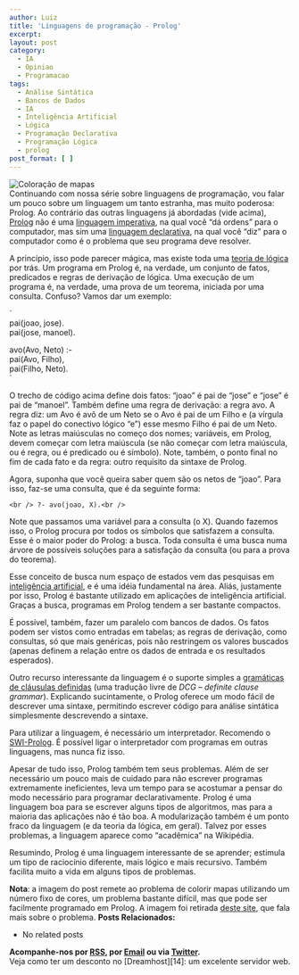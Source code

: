 ```yaml
---
author: Luiz
title: 'Linguagens de programação - Prolog'
excerpt:
layout: post
category:
  - IA
  - Opiniao
  - Programacao
tags:
  - Análise Sintática
  - Bancos de Dados
  - IA
  - Inteligência Artificial
  - Lógica
  - Programação Declarativa
  - Programação Lógica
  - prolog
post_format: [ ]
---
```

![Coloração de mapas][1]  
Continuando com nossa série sobre linguagens de programação, vou falar um pouco sobre um linguagem um tanto estranha, mas muito poderosa: Prolog. Ao contrário das outras linguagens já abordadas (vide acima), [Prolog][2] não é uma [linguagem imperativa][3], na qual você “dá ordens” para o computador, mas sim uma [linguagem declarativa][4], na qual você “diz” para o computador como é o problema que seu programa deve resolver.



A princípio, isso pode parecer mágica, mas existe toda uma [teoria de lógica][5] por trás. Um programa em Prolog é, na verdade, um conjunto de fatos, predicados e regras de derivação de lógica. Uma execução de um programa é, na verdade, uma prova de um teorema, iniciada por uma consulta. Confuso? Vamos dar um exemplo:

`<br />
pai(joao, jose).<br />
pai(jose, manoel).</p>
<p>avo(Avo, Neto) :-<br />
pai(Avo, Filho),<br />
pai(Filho, Neto).<br />
`

O trecho de código acima define dois fatos: “joao” é pai de “jose” e “jose” é pai de “manoel”. Também define uma regra de derivação: a regra avo. A regra diz: um Avo é avô de um Neto se o Avo é pai de um Filho e (a vírgula faz o papel do conectivo lógico “e”) esse mesmo Filho é pai de um Neto. Note as letras maiúsculas no começo dos nomes; variáveis, em Prolog, devem começar com letra maiúscula (se não começar com letra maiúscula, ou é regra, ou é predicado ou é símbolo). Note, também, o ponto final no fim de cada fato e da regra: outro requisito da sintaxe de Prolog.

Agora, suponha que você queira saber quem são os netos de “joao”. Para isso, faz-se uma consulta, que é da seguinte forma:

`<br />
?- avo(joao, X).<br />
`

Note que passamos uma variável para a consulta (o X). Quando fazemos isso, o Prolog procura por todos os símbolos que satisfazem a consulta. Esse é o maior poder do Prolog: a busca. Toda consulta é uma busca numa árvore de possíveis soluções para a satisfação da consulta (ou para a prova do teorema).

Esse conceito de busca num espaço de estados vem das pesquisas em [inteligência artificial][6], e é uma idéia fundamental na área. Aliás, justamente por isso, Prolog é bastante utilizado em aplicações de inteligência artificial. Graças a busca, programas em Prolog tendem a ser bastante compactos.

É possível, também, fazer um paralelo com bancos de dados. Os fatos podem ser vistos como entradas em tabelas; as regras de derivação, como consultas, só que mais genéricas, pois não restringem os valores buscados (apenas definem a relação entre os dados de entrada e os resultados esperados).

Outro recurso interessante da linguagem é o suporte simples a [gramáticas de cláusulas definidas][7] (uma tradução livre de *DCG – definite clause grammar*). Explicando sucintamente, o Prolog oferece um modo fácil de descrever uma sintaxe, permitindo escrever código para análise sintática simplesmente descrevendo a sintaxe.

Para utilizar a linguagem, é necessário um interpretador. Recomendo o [SWI-Prolog][8]. É possível ligar o interpretador com programas em outras linguagens, mas nunca fiz isso.

Apesar de tudo isso, Prolog também tem seus problemas. Além de ser necessário um pouco mais de cuidado para não escrever programas extremamente ineficientes, leva um tempo para se acostumar a pensar do modo necessário para programar declarativamente. Prolog é uma linguagem boa para se escrever alguns tipos de algoritmos, mas para a maioria das aplicações não é tão boa. A modularização também é um ponto fraco da linguagem (e da teoria da lógica, em geral). Talvez por esses problemas, a linguagem aparece como “acadêmica” na Wikipédia.

Resumindo, Prolog é uma linguagem interessante de se aprender; estimula um tipo de raciocínio diferente, mais lógico e mais recursivo. Também facilita muito a vida em alguns tipos de problemas.

**Nota**: a imagem do post remete ao problema de colorir mapas utilizando um número fixo de cores, um problema bastante difícil, mas que pode ser facilmente programado em Prolog. A imagem foi retirada [deste site][9], que fala mais sobre o problema. 
**Posts Relacionados:** 
*   No related posts









**Acompanhe-nos por [ RSS][11], por [Email][12] ou via [Twitter][13].**  
Veja como ter um desconto no [Dreamhost][14]: um excelente servidor web.

 [1]: http://vidageek.net/wp-content/uploads/2008/09/mapas-300x266.jpg "Coloração de mapas"
 [2]: http://pt.wikipedia.org/wiki/Prolog
 [3]: http://pt.wikipedia.org/wiki/Programa%C3%A7%C3%A3o_imperativa
 [4]: http://pt.wikipedia.org/wiki/Programa%C3%A7%C3%A3o_declarativa
 [5]: http://pt.wikipedia.org/wiki/Programa%C3%A7%C3%A3o_l%C3%B3gica
 [6]: http://pt.wikipedia.org/wiki/Intelig%C3%AAncia_artificial
 [7]: http://pt.wikipedia.org/wiki/Gram%C3%A1tica_de_cl%C3%A1usulas_definidas
 [8]: http://www.swi-prolog.org/
 [9]: http://www.lcad.icmc.usp.br/~nonato/ED/Coloracao/coloracao.html
 [10]: https://twitter.com/share
 [11]: http://feeds.feedburner.com/VidaGeek
 [12]: http://feedburner.google.com/fb/a/mailverify?uri=VidaGeek&loc=pt_BR
 [13]: http://twitter.com/blogvidageek

